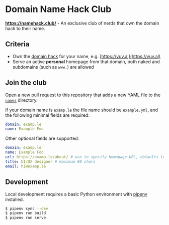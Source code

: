 # Domain Name Hack Club

**https://namehack.club/** - An exclusive club of nerds that own the domain hack to their name.

## Criteria

- Own the [domain hack](https://en.wikipedia.org/wiki/Domain_hack) for your name, e.g. [https://yuv.al](https://yuv.al)
- Serve an active **personal** homepage from that domain, both naked and subdomains (such as `www.`) are allowed

## Join the club

Open a new pull request to this repository that adds a new YAML file to the [`names`](names) directory.

If your domain name is `examp.le` the file name should be `example.yml`, and the following minimal fields are required:

```yaml
domain: examp.le
name: Example Foo
```

Other optional fields are supported:

```yaml
domain: examp.le
name: Example Foo
url: https://examp.le/about/ # use to specify homepage URL, defaults to https://examp.le
title: UI/UX designer # maximum 80 chars
email: hi@examp.le
```

## Development

Local development requires a basic Python environment with [pipenv](https://pipenv.pypa.io/en/latest/) installed.

```bash
$ pipenv sync --dev
$ pipenv run build
$ pipenv run serve
```
